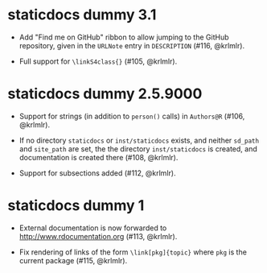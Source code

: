 staticdocs dummy 3.1
============
* Add "Find me on GitHub" ribbon to allow jumping to the GitHub repository, given in the
  `URLNote` entry in `DESCRIPTION` (#116, @krlmlr).

* Full support for `\linkS4class{}` (#105, @krlmlr).

staticdocs dummy 2.5.9000
============
* Support for strings (in addition to `person()` calls) in `Authors@R` (#106, @krlmlr).

* If no directory `staticdocs` or `inst/staticdocs` exists, and neither `sd_path` and `site_path` are set,
  the the directory `inst/staticdocs` is created, and documentation is created there (#108, @krlmlr).

* Support for subsections added (#112, @krlmlr).

staticdocs dummy 1
============
* External documentation is now forwarded to http://www.rdocumentation.org (#113, @krlmlr).

* Fix rendering of links of the form `\link[pkg]{topic}` where `pkg` is the current package (#115, @krlmlr).
